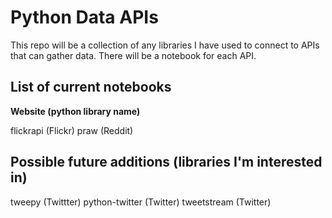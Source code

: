 # Python Data APIs

This repo will be a collection of any libraries I have used to connect to APIs that can gather data. There will be a notebook for each API.

## List of current notebooks

**Website (python library name)**

flickrapi (Flickr)
praw (Reddit) 

## Possible future additions (libraries I'm interested in)

tweepy (Twittter)
python-twitter (Twitter)
tweetstream (Twitter)
